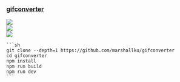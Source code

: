 ### [gifconverter](https://github.com/marshallku/gifconverter)

![](https://img.shields.io/github/license/marshallku/gifconverter?style=flat-square)<br />
[![](https://img.shields.io/github/last-commit/scillidan/gifconverter/main?label=last%20commit%20(fork)&style=flat-square)](https://github.com/scillidan/gifconverter)<br />
![](https://img.shields.io/badge/GitHub%20Pages-121013?logo=github&logoColor=white)

````{tab} From source
```sh
git clone --depth=1 https://github.com/marshallku/gifconverter
cd gifconverter
npm install
npm run build
npm run dev
```
````